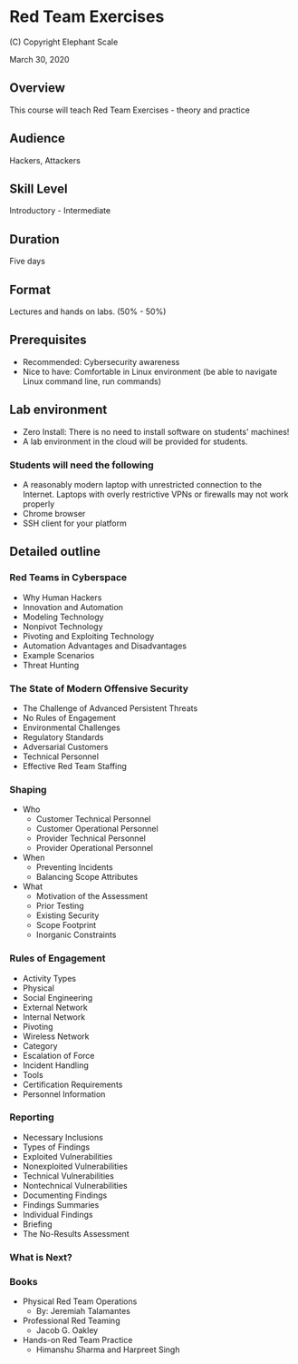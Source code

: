 # Red Team Exercises  

(C) Copyright Elephant Scale

March 30, 2020

## Overview
This course will teach Red Team Exercises - theory and practice 

## Audience
Hackers, Attackers

## Skill Level
Introductory - Intermediate

## Duration
Five days

## Format
Lectures and hands on labs. (50% - 50%)

## Prerequisites
* Recommended: Cybersecurity awareness
* Nice to have: Comfortable in Linux environment (be able to navigate Linux command line, run commands)


## Lab environment
* Zero Install: There is no need to install software on students' machines! 
* A lab environment in the cloud will be provided for students.

### Students will need the following
* A reasonably modern laptop with unrestricted connection to the Internet. Laptops with overly restrictive VPNs or firewalls may not work properly
* Chrome browser 
* SSH client for your platform
 
## Detailed outline
    
### Red Teams in Cyberspace
* Why Human Hackers
* Innovation and Automation
* Modeling Technology
* Nonpivot Technology
* Pivoting and Exploiting Technology
* Automation Advantages and Disadvantages
* Example Scenarios
* Threat Hunting
    
### The State of Modern Offensive Security
   
* The Challenge of Advanced Persistent Threats
* No Rules of Engagement
* Environmental Challenges
* Regulatory Standards
* Adversarial Customers
* Technical Personnel
* Effective Red Team Staffing        

### Shaping
* Who
    * Customer Technical Personnel
    * Customer Operational Personnel
    * Provider Technical Personnel
    * Provider Operational Personnel
* When
    * Preventing Incidents
    * Balancing Scope Attributes
* What
    * Motivation of the Assessment
    * Prior Testing
    * Existing Security
    * Scope Footprint
    * Inorganic Constraints    
        
### Rules of Engagement
* Activity Types
* Physical
* Social Engineering
* External Network
* Internal Network
* Pivoting
* Wireless Network
* Category
* Escalation of Force
* Incident Handling
* Tools
* Certification Requirements
* Personnel Information        
    
### Reporting
* Necessary Inclusions
* Types of Findings
* Exploited Vulnerabilities
* Nonexploited Vulnerabilities
* Technical Vulnerabilities
* Nontechnical Vulnerabilities
* Documenting Findings
* Findings Summaries
* Individual Findings
* Briefing
* The No-Results Assessment

### What is Next?        

### Books
* Physical Red Team Operations 
    * By: Jeremiah Talamantes
* Professional Red Teaming 
    * Jacob G. Oakley
* Hands-on Red Team Practice
    * Himanshu Sharma and Harpreet Singh    
    
    
